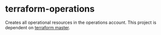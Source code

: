 # terraform-operations
Creates all operational resources in the operations account. This project is dependent on [terraform master](https://github.com/bhavikkumar/terraform-master).

